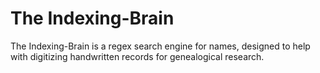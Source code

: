 # The Indexing-Brain

The Indexing-Brain is a regex search engine for names, designed to help with digitizing handwritten records for genealogical research.
